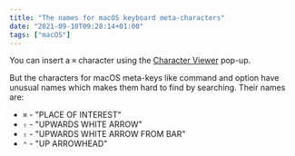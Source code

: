 ```yaml
---
title: "The names for macOS keyboard meta-characters"
date: "2021-09-10T09:28:14+01:00"
tags: ["macOS"]
---
```


You can insert a `⌘` character using the
[Character Viewer](https://support.apple.com/en-gb/guide/mac-help/mchlp1560/mac)
pop-up.

But the characters for macOS meta-keys like command and option have unusual
names which makes them hard to find by searching. Their names are:

- `⌘` - "PLACE OF INTEREST"
- `⇧` - "UPWARDS WHITE ARROW"
- `⇪` - "UPWARDS WHITE ARROW FROM BAR"
- `⌃` - "UP ARROWHEAD"
